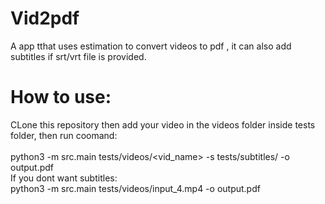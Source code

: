 # Vid2pdf
A app tthat uses estimation to convert videos to pdf , it can also add subtitles if srt/vrt file is provided.

# How to use:
   CLone this repository then add your video in the videos folder inside tests folder,
   then run coomand:
  <br> <br>
   python3 -m src.main tests/videos/<vid_name> -s tests/subtitles/<srt filename> -o output.pdf
   <br>
   If you dont want subtitles:<br>
   python3 -m src.main tests/videos/input_4.mp4 -o output.pdf
